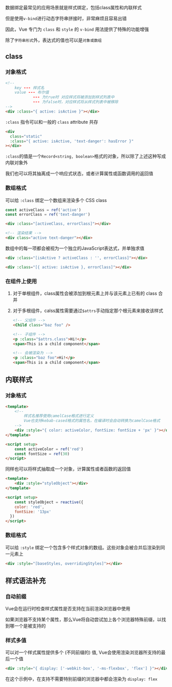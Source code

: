 数据绑定最常见的应用场景就是样式绑定，包括class属性和内联样式

但是使用`v-bind`进行动态字符串拼接时，非常麻烦且容易出错

因此，Vue 专门为 `class` 和 `style` 的 `v-bind` 用法提供了特殊的功能增强

除了`字符串形式`外，表达式的值也可以是`对象或数组`



## class

### 对象格式

```html
<!-- 
	key --- 样式名
	value --- 布尔值 
			--- 为true时 对应样式将被添加到样式列表中
			--- 为false时，对应样式将从样式列表中被移除
-->
<div :class="{ active: isActive }"></div>
```

`:class` 指令可以和一般的 `class` attribute 共存

```html
<div
  class="static"
  :class="{ active: isActive, 'text-danger': hasError }"
></div>
```

`:class`的值是一个`Record<string, boolean>`格式的对象，所以除了上述这种写成内联对象外

我们也可以将其抽离成一个响应式状态，或者计算属性或函数调用的返回值



### 数组格式

可以给 `:class` 绑定一个数组来渲染多个 CSS class

```ts
const activeClass = ref('active')
const errorClass = ref('text-danger')
```

```html
<div :class="[activeClass, errorClass]"></div>

<!-- 渲染结果 -->
<div class="active text-danger"></div>
```

数组中的每一项都会被视为一个独立的JavaScript表达式，并单独求值

```html
<div :class="[isActive ? activeClass : '', errorClass]"></div>

<div :class="[{ active: isActive }, errorClass]"></div>
```



### 在组件上使用

1. 对于单根组件，class属性会被添加到根元素上并与该元素上已有的 class 合并

2. 对于多根组件，calss属性需要通过`$attrs`手动指定那个根元素来接收该样式

   ```html
   <!-- 父组件 -->
   <Child class="baz foo" />
   
   <!-- 子组件 -->
   <p :class="$attrs.class">Hi!</p>
   <span>This is a child component</span>
   
   <!-- 会被渲染为 -->
   <p :class="baz foo">Hi!</p>
   <span>This is a child component</span>
   ```

   

## 内联样式

### 对象格式

```html
<template>
	<!-- 
		样式名推荐使用camelCase格式进行定义
		Vue也支持kebab-cased格式的属性名，在编译时会自动转换为camelCase格式
	-->
	<div :style="{ color: activeColor, fontSize: fontSize + 'px' }"></div>
</template>

<script setup>
	const activeColor = ref('red')
	const fontSize = ref(30)
</script>
```

同样也可以将样式抽取成一个对象，计算属性或者函数的返回值

```html
<template>
	<div :style="styleObject"></div>
</template>

<script setup>
	const styleObject = reactive({
    color: 'red',
    fontSize: '13px'
  })
</script>
```



### 数组格式

可以给 `:style` 绑定一个包含多个样式对象的数组。这些对象会被合并后渲染到同一元素上

```html
<div :style="[baseStyles, overridingStyles]"></div>
```



## 样式语法补充

### 自动前缀

Vue会在运行时检查样式属性是否支持在当前渲染浏览器中使用

如果浏览器不支持某个属性，那么Vue将自动尝试加上各个浏览器特殊前缀，以找到哪一个是被支持的



### 样式多值

可以对一个样式属性提供多个 (不同前缀的) 值, Vue会使用渲染浏览器所支持的最后一个值

```html
<div :style="{ display: ['-webkit-box', '-ms-flexbox', 'flex'] }"></div>
```

在这个示例中，在支持不需要特别前缀的浏览器中都会渲染为 `display: flex`
